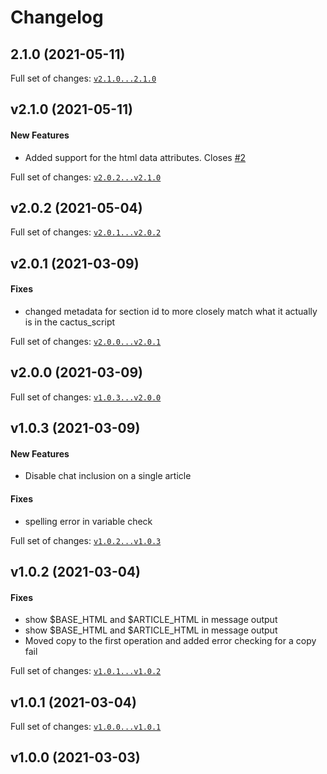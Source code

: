 # Changelog

## 2.1.0 (2021-05-11)


Full set of changes: [`v2.1.0...2.1.0`](https://github.com/kellya/poke/compare/v2.1.0...2.1.0)

## v2.1.0 (2021-05-11)

#### New Features

* Added support for the html data attributes.  Closes [#2](https://github.com/kellya/poke/issues/2)

Full set of changes: [`v2.0.2...v2.1.0`](https://github.com/kellya/poke/compare/v2.0.2...v2.1.0)

## v2.0.2 (2021-05-04)


Full set of changes: [`v2.0.1...v2.0.2`](https://github.com/kellya/poke/compare/v2.0.1...v2.0.2)

## v2.0.1 (2021-03-09)

#### Fixes

* changed metadata for section id to more closely match what it actually is in the cactus_script

Full set of changes: [`v2.0.0...v2.0.1`](https://github.com/kellya/poke/compare/v2.0.0...v2.0.1)

## v2.0.0 (2021-03-09)


Full set of changes: [`v1.0.3...v2.0.0`](https://github.com/kellya/poke/compare/v1.0.3...v2.0.0)

## v1.0.3 (2021-03-09)

#### New Features

* Disable chat inclusion on a single article
#### Fixes

* spelling error in variable check

Full set of changes: [`v1.0.2...v1.0.3`](https://github.com/kellya/poke/compare/v1.0.2...v1.0.3)

## v1.0.2 (2021-03-04)

#### Fixes

* show $BASE_HTML and $ARTICLE_HTML in message output
* show $BASE_HTML and $ARTICLE_HTML in message output
* Moved copy to the first operation and added error checking for a copy fail

Full set of changes: [`v1.0.1...v1.0.2`](https://github.com/kellya/poke/compare/v1.0.1...v1.0.2)

## v1.0.1 (2021-03-04)


Full set of changes: [`v1.0.0...v1.0.1`](https://github.com/kellya/poke/compare/v1.0.0...v1.0.1)

## v1.0.0 (2021-03-03)

